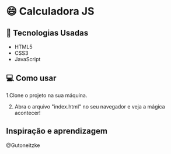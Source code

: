 # :smile: Calculadora JS


## :rocket: Tecnologias Usadas

- HTML5
- CSS3  
- JavaScript


## 💻 Como usar

1.Clone o projeto na sua máquina.

2. Abra o arquivo "index.html" no seu navegador e veja a mágica acontecer!


## Inspiração e aprendizagem
@Gutoneitzke